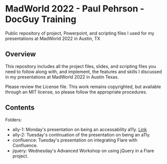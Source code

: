 # MadWorld 2022 - Paul Pehrson - DocGuy Training

Public repository of project, Powerpoint, and scripting files I used for my presentations at MadWorld 2022 in Austin, TX

## Overview

This repository includes all the project files, slides, and scripting files you need to follow along with, and implement, the features and skills I discussed in my presentations at MadWorld 2022 in Austin Texas.

Please review the License file. This work remains copyrighted, but available through an MIT license, so please follow the appropriate procedures.

## Contents

Folders:

- ally-1: Monday's presentation on being an accessability a11y. [Link]("ally-1/")
- ally-2: Tuesday's continuation of the presentation on being an a11y.
- confluence: Tuesday's presentation on integrating Flare with Confluence.
- jquery: Wednesday's Advanced Workshop on using jQuery in a Flare project.
